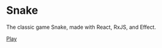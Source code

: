 # Snake

The classic game Snake, made with React, RxJS, and Effect.

[Play](snake-five-cyan.vercel.app)
